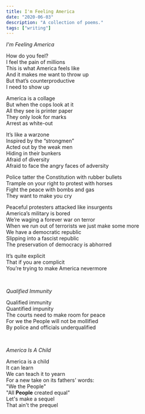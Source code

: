 ```yaml
---
title: I'm Feeling America
date: "2020-06-03"
description: "A collection of poems."
tags: ["writing"]
---
```


_I'm Feeling America_

How do you feel?  
I feel the pain of millions   
This is what America feels like  
And it makes me want to throw up  
But that’s counterproductive  
I need to show up  

America is a collage  
But when the cops look at it   
All they see is printer paper  
They only look for marks  
Arrest as white-out  

It’s like a warzone  
Inspired by the “strongmen”  
Acted out by the weak men  
Hiding in their bunkers  
Afraid of diversity  
Afraid to face the angry faces of adversity  

Police tatter the Constitution with rubber bullets  
Trample on your right to protest with horses  
Fight the peace with bombs and gas  
They want to make you cry  

Peaceful protesters attacked like insurgents  
America’s military is bored  
We’re waging a forever war on terror  
When we run out of terrorists we just make some more  
We have a democratic republic  
Slipping into a fascist republic  
The preservation of democracy is abhorred  

It’s quite explicit  
That if you are complicit  
You’re trying to make America nevermore  

<br>

_Qualified Immunity_

Qualified immunity  
Quantified impunity  
The courts need to make room for peace  
For we the People will not be mollified  
By police and officials underqualified

<br>

_America Is A Child_

America is a child  
It can learn  
We can teach it to yearn  
For a new take on its fathers' words:  
"We the People"  
"All **People** created equal"  
Let's make a sequel  
That ain't the prequel

<br>